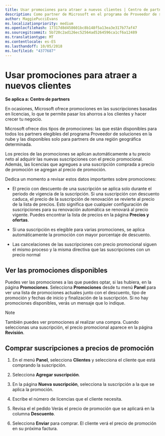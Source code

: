```yaml
---
title: Usar promociones para atraer a nuevos clientes | Centro de partners
description: Como partner de Microsoft en el programa de Proveedor de soluciones en la nube, puedes comprar suscripciones al precio de promoción y pasar el ahorro a tus clientes.
author: MaggiePucciEvans
ms.localizationpriority: medium
ms.openlocfilehash: 17317d8d458601bc8b148f5a13ea3e317b77af47
ms.sourcegitcommit: 5b720c2ad126ec52564ad5264596ca1cf6a12489
ms.translationtype: MT
ms.contentlocale: es-ES
ms.lasthandoff: 10/05/2018
ms.locfileid: "4377687"
---
```

# <a name="use-promotions-to-attract-new-customers"></a>Usar promociones para atraer a nuevos clientes  

**Se aplica a: Centro de partners**

<!--[FWLink: https://go.microsoft.com/fwlink/?linkid=852469]-->

En ocasiones, Microsoft ofrece promociones en las suscripciones basadas en licencias, lo que te permite pasar los ahorros a los clientes y hacer crecer tu negocio. 

Microsoft ofrece dos tipos de promociones: las que están disponibles para todos los partners elegibles del programa Proveedor de soluciones en la nube y las disponibles solo para partners de una región geográfica determinada.

Los precios de las promociones se aplican automáticamente a tu precio neto al adquirir las nuevas suscripciones con el precio promocional. Además, las licencias que agregues a una suscripción comprada a precio de promoción se agregan al precio de promoción. 

Dedica un momento a revisar estos datos importantes sobre promociones:

-   El precio con descuento de una suscripción se aplica solo durante el periodo de vigencia de la suscripción. Si una suscripción con descuento caduca, el precio de la suscripción de renovación se revierte al precio de la lista de precios. Esto significa que cualquier configuración de suscripciones para su renovación automática se renovará al precio vigente. Puedes encontrar la lista de precios en la página **Precios y ofertas**. 

-   Si una suscripción es elegible para varias promociones, se aplica automáticamente la promoción con mayor porcentaje de descuento.

-   Las cancelaciones de las suscripciones con precio promocional siguen el mismo proceso y la misma directiva que las suscripciones con un precio normal

## <a name="see-available-promotions"></a>Ver las promociones disponibles

Puedes ver las promociones a las que puedes optar, si las hubiera, en la página **Promociones**. Selecciona **Promociones** desde tu menú **Panel** para ver una lista de promociones actuales junto con el descuento, tipo de promoción y fechas de inicio y finalización de la suscripción. Si no hay promociones disponibles, verás un mensaje que lo indique. 

> [!NOTE]  
> También puedes ver promociones al realizar una compra. Cuando seleccionas una suscripción, el precio promocional aparece en la página **Revisión**.

## <a name="purchase-subscriptions-at-promotion-prices"></a>Comprar suscripciones a precios de promoción

1. En el menú **Panel**, selecciona **Clientes** y selecciona el cliente que está comprando la suscripción. 

2. Selecciona **Agregar suscripción**.

3. En la página **Nueva suscripción**, selecciona la suscripción a la que se aplica la promoción.

4. Escribe el número de licencias que el cliente necesita. 

5. Revisa el el pedido Verás el precio de promoción que se aplicará en la columna **Descuento**.  

6.  Selecciona **Enviar** para comprar. El cliente verá el precio de promoción en su próxima factura.  



